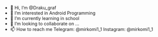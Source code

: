 - 👋 Hi, I’m @Draku_graf
- 👀 I’m interested in Android Programming
- 🌱 I’m currently learning in school
- 💞️ I’m looking to collaborate on ...
- 📫 How to reach me Telegram: @mirkomi1_1    Instagram: @mirkomi1_1

<!---
Drakula15/Drakula15 is a ✨ special ✨ repository because its `README.md` (this file) appears on your GitHub profile.
You can click the Preview link to take a look at your changes.
--->
